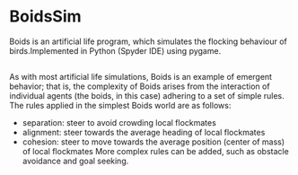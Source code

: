 # BoidsSim
Boids is an artificial life program, which simulates the flocking behaviour of birds.Implemented in Python (Spyder IDE) using pygame.
##
As with most artificial life simulations, Boids is an example of emergent behavior; that is, the complexity of Boids arises from the interaction of individual agents (the boids, in this case) adhering to a set of simple rules. The rules applied in the simplest Boids world are as follows:

* separation: steer to avoid crowding local flockmates
* alignment: steer towards the average heading of local flockmates
* cohesion: steer to move towards the average position (center of mass) of local flockmates
More complex rules can be added, such as obstacle avoidance and goal seeking.
